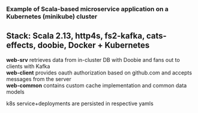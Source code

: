 

### Example of Scala-based microservice application on a Kubernetes (minikube) cluster
## Stack: Scala 2.13, http4s, fs2-kafka, cats-effects, doobie, Docker + Kubernetes

__web-srv__     retrieves data from in-cluster DB with Doobie and fans out to clients with Kafka   
__web-client__  provides oauth authorization based on github.com and accepts messages from the server   
__web-common__  contains custom cache implementation and common data models    

k8s service+deployments are persisted in respective yamls
